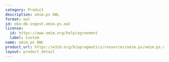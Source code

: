 ```yaml
---
category: Product
description: omim.ps OWL
format: owl
id: obo-db-ingest.omim.ps.owl
license:
  id: https://www.omim.org/help/agreement
  label: Custom
name: omim.ps OWL
product_url: https://w3id.org/biopragmatics/resources/omim.ps/omim.ps.owl
layout: product_detail
---
```

